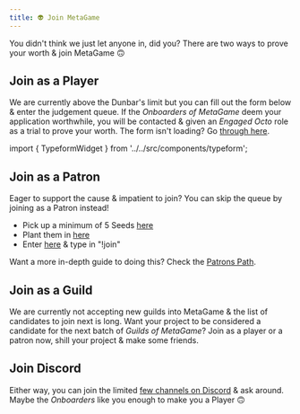 ```yaml
---
title: 👽 Join MetaGame
---
```

You didn't think we just let anyone in, did you?
There are two ways to prove your worth & join MetaGame 🙃

## Join as a Player
We are currently above the Dunbar's limit but you can fill out the form below & enter the judgement queue.
If the *Onboarders of MetaGame* deem your application worthwhile, you will be contacted & given an *Engaged Octo* role as a trial to prove your worth.
The form isn't loading? Go [through here](https://form.typeform.com/to/RZLnpeBa).

import { TypeformWidget } from '../../src/components/typeform';

<TypeformWidget campaign='RZLnpeBa' />

## Join as a Patron
Eager to support the cause & impatient to join?
You can skip the queue by joining as a Patron instead!
- Pick up a minimum of 5 Seeds [here](https://balancer.exchange/#/swap/ether/0x30cf203b48edaa42c3b4918e955fed26cd012a3f)
- Plant them in [here](https://pools.balancer.exchange/#/pool/0xea05a15dbce2eb543ffda16950e95b2bd2e40d0e/)
- Enter [here](https://discord.gg/Hf54gd8) & type in "!join"

Want a more in-depth guide to doing this? Check the [Patrons Path](https://www.notion.so/Patron-Path-1db90c8bb4c84398a6fe1f672ea5e855).

## Join as a Guild
We are currently not accepting new guilds into MetaGame & the list of candidates to join next is long. Want your project to be considered a candidate for the next batch of *Guilds of MetaGame*? Join as a player or a patron now, shill your project & make some friends.

## Join Discord
Either way, you can join the limited [few channels on Discord](https://discord.gg/cDcY8FpGAB) & ask around. Maybe the *Onboarders* like you enough to make you a Player 🙃

